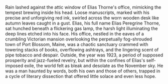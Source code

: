 Rain lashed against the attic window of Elias Thorne's office, mimicking the tempest brewing inside his head.  Loose manuscripts, marked with his precise and unforgiving red ink, swirled across the worn wooden desk like autumn leaves caught in a gust. Elias, his full name Elias Peregrine Thorne, sat hunched beneath a flickering gas lamp, the harsh light illuminating the deep lines etched into his face. His office, nestled in the eaves of a crumbling Victorian mansion overlooking the perpetually fog-shrouded town of Port Blossom, Maine, was a chaotic sanctuary crammed with towering stacks of books, overflowing ashtrays, and the lingering scent of pipe tobacco and despair.  Outside, the year was 1923, a period of supposed prosperity and jazz-fueled revelry, but within the confines of Elias's self-imposed exile, the world felt as bleak and desolate as the November sky.  He was a man haunted by words, both his own and those of others, trapped in a cycle of literary dissection that offered little solace and even less hope.
